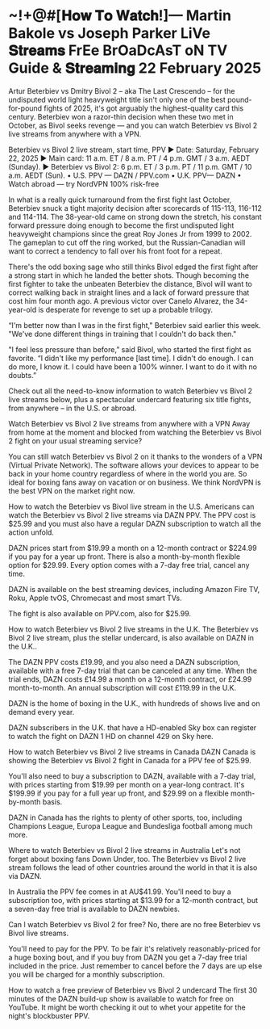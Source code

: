 # ~!+@#[𝐇𝐨𝐰 𝐓𝐨 𝐖𝐚𝐭𝐜𝐡!]— Martin Bakole vs Joseph Parker LiVe 𝐒𝐭𝐫𝐞𝐚𝐦𝐬 FrEe BrOaDcAsT oN TV Guide & 𝐒𝐭𝐫𝐞𝐚𝐦𝐢𝐧𝐠 22 February 2025

Artur Beterbiev vs Dmitry Bivol 2 – aka The Last Crescendo – for the undisputed world light heavyweight title isn't only one of the best pound-for-pound fights of 2025, it's got arguably the highest-quality card this century. Beterbiev won a razor-thin decision when these two met in October, as Bivol seeks revenge — and you can watch Beterbiev vs Bivol 2 live streams from anywhere with a VPN.

Beterbiev vs Bivol 2 live stream, start time, PPV
► Date: Saturday, February 22, 2025
► Main card: 11 a.m. ET / 8 a.m. PT / 4 p.m. GMT / 3 a.m. AEDT (Sunday).
► Beterbiev vs Bivol 2: 6 p.m. ET / 3 p.m. PT / 11 p.m. GMT / 10 a.m. AEDT (Sun).
• U.S. PPV — DAZN / PPV.com
• U.K. PPV— DAZN
• Watch abroad — try NordVPN 100% risk-free

In what is a really quick turnaround from the first fight last October, Beterbiev snuck a tight majority decision after scorecards of 115-113, 116-112 and 114-114. The 38-year-old came on strong down the stretch, his constant forward pressure doing enough to become the first undisputed light heavyweight champions since the great Roy Jones Jr from 1999 to 2002. The gameplan to cut off the ring worked, but the Russian-Canadian will want to correct a tendency to fall over his front foot for a repeat.

There's the odd boxing sage who still thinks Bivol edged the first fight after a strong start in which he landed the better shots. Though becoming the first fighter to take the unbeaten Beterbiev the distance, Bivol will want to correct walking back in straight lines and a lack of forward pressure that cost him four month ago. A previous victor over Canelo Alvarez, the 34-year-old is desperate for revenge to set up a probable trilogy.

“I'm better now than I was in the first fight," Beterbiev said earlier this week. "We've done different things in training that I couldn't do back then."

"I feel less pressure than before,” said Bivol, who started the first fight as favorite. “I didn't like my performance [last time]. I didn't do enough. I can do more, I know it. I could have been a 100% winner. I want to do it with no doubts.”

Check out all the need-to-know information to watch Beterbiev vs Bivol 2 live streams below, plus a spectacular undercard featuring six title fights, from anywhere – in the U.S. or abroad.

Watch Beterbiev vs Bivol 2 live streams from anywhere with a VPN
Away from home at the moment and blocked from watching the Beterbiev vs Bivol 2 fight on your usual streaming service?

You can still watch Beterbiev vs Bivol 2 on it thanks to the wonders of a VPN (Virtual Private Network). The software allows your devices to appear to be back in your home country regardless of where in the world you are. So ideal for boxing fans away on vacation or on business. We think NordVPN is the best VPN on the market right now.

How to watch the Beterbiev vs Bivol live stream in the U.S.
Americans can watch the Beterbiev vs Bivol 2 live streams via DAZN PPV. The PPV cost is $25.99 and you must also have a regular DAZN subscription to watch all the action unfold.

DAZN prices start from $19.99 a month on a 12-month contract or $224.99 if you pay for a year up front. There is also a month-by-month flexible option for $29.99. Every option comes with a 7-day free trial, cancel any time.

DAZN is available on the best streaming devices, including Amazon Fire TV, Roku, Apple tvOS, Chromecast and most smart TVs.

The fight is also available on PPV.com, also for $25.99.

How to watch Beterbiev vs Bivol 2 live streams in the U.K.
The Beterbiev vs Bivol 2 live stream, plus the stellar undercard, is also available on DAZN in the U.K..

The DAZN PPV costs £19.99, and you also need a DAZN subscription, available with a free 7-day trial that can be canceled at any time. When the trial ends, DAZN costs £14.99 a month on a 12-month contract, or £24.99 month-to-month. An annual subscription will cost £119.99 in the U.K.

DAZN is the home of boxing in the U.K., with hundreds of shows live and on demand every year.

DAZN subscribers in the U.K. that have a HD-enabled Sky box can register to watch the fight on DAZN 1 HD on channel 429 on Sky here.

How to watch Beterbiev vs Bivol 2 live streams in Canada
DAZN Canada is showing the Beterbiev vs Bivol 2 fight in Canada for a PPV fee of $25.99.

You'll also need to buy a subscription to DAZN, available with a 7-day trial, with prices starting from $19.99 per month on a year-long contract. It's $199.99 if you pay for a full year up front, and $29.99 on a flexible month-by-month basis.

DAZN in Canada has the rights to plenty of other sports, too, including Champions League, Europa League and Bundesliga football among much more.

Where to watch Beterbiev vs Bivol 2 live streams in Australia
Let's not forget about boxing fans Down Under, too. The Beterbiev vs Bivol 2 live stream follows the lead of other countries around the world in that it is also via DAZN.

In Australia the PPV fee comes in at AU$41.99. You'll need to buy a subscription too, with prices starting at $13.99 for a 12-month contract, but a seven-day free trial is available to DAZN newbies.

Can I watch Beterbiev vs Bivol 2 for free?
No, there are no free Beterbiev vs Bivol live streams.

You'll need to pay for the PPV. To be fair it's relatively reasonably-priced for a huge boxing bout, and if you buy from DAZN you get a 7-day free trial included in the price. Just remember to cancel before the 7 days are up else you will be charged for a monthly subscription.

How to watch a free preview of Beterbiev vs Bivol 2 undercard
The first 30 minutes of the DAZN build-up show is available to watch for free on YouTube. It might be worth checking it out to whet your appetite for the night's blockbuster PPV.

